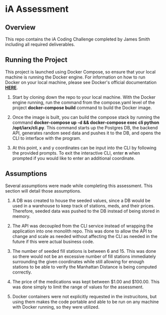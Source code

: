 # iA Assessment

## Overview
This repo contains the iA Coding Challenge completed by James Smith including all required deliverables. 

## Running the Project
This project is launched using Docker Compose, so ensure that your local machine is running the Docker engine. For information on how to run Docker on your local machine, please see Docker's official documentation **[HERE](https://www.docker.com/blog/getting-started-with-docker-desktop/)**. 

1. Start by cloning down the repo to your local machine. With the Docker engine running, run the command from the compose.yaml level of the project **docker-compose build** command to build the Docker image.

2. Once the image is built, you can build the compose stack by running the command **docker-compose up -d && docker-compose exec cli python /opt/iarx/cli.py**. This command starts up the Postgres DB, the backend API, generates random seed data and pushes it to the DB, and opens the CLI to interface with the program. 

3. At this point, x and y coordinates can be input into the CLI by following the provided prompts. To exit the interactive CLI, enter **n** when prompted if you would like to enter an additional coordinate. 

## Assumptions
Several assumptions were made while completing this assessment. This section will detail those assumptions.

1. A DB was created to house the seeded values, since a DB would be used in a warehouse to keep track of stations, meds, and their prices. Therefore, seeded data was pushed to the DB instead of being stored in memory. 

2. The API was decoupled from the CLI service instead of wrapping the application into one monolith repo. This was done to allow the API to change and scale as needed without affecting the CLI as needed in the future if this were actual business code. 

3. The number of seeded fill stations is between 6 and 15. This was done so there would not be an excessive number of fill stations immediately surrounding the given coordinates while still allowing for enough stations to be able to verify the Manhattan Distance is being computed correctly. 

4. The price of the medications was kept between $1.00 and $100.00. This was done simply to limit the range of values for the assessment. 

5. Docker containers were not explicitly requested in the instrucitons, but using them makes the code portable and able to be run on any machine with Docker running, so they were utilized. 
